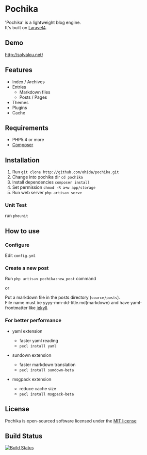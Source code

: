 # Pochika

'Pochika' is a lightweight blog engine.  
It's built on [Laravel4](http://four.laravel.com/).

## Demo

http://solvalou.net/

## Features

* Index / Archives
* Entries
  * Markdown files
  * Posts / Pages
* Themes
* Plugins
* Cache

## Requirements

* PHP5.4 or more
* [Composer](https://github.com/composer/composer)

## Installation

1. Run `git clone http://github.com/ohida/pochika.git`
1. Change into pochika dir `cd pochika`
1. Install dependencies `composer install`
1. Set permission `chmod -R a+w app/storage`
1. Run web server `php artisan serve`

### Unit Test

run `phounit`

## How to use

### Configure

Edit `config.yml`

### Create a new post
Run `php artisan pochika:new_post` command

or

Put a markdown file in the posts directory (`source/posts`).  
File name must be yyyy-mm-dd-title.md(markdown) and have yaml-frontmatter like [jekyll](http://jekyllrb.com/docs/frontmatter/).

### For better performance

* yaml extension
  * faster yaml reading
  * `pecl install yaml`

* sundown extension
  * faster markdown translation
  * `pecl install sundown-beta`

* msgpack extension
  * reduce cache size
  * `pecl install msgpack-beta`

## License

Pochika is open-sourced software licensed under the [MIT license](http://opensource.org/licenses/MIT)

## Build Status

[![Build Status](https://travis-ci.org/ohida/pochika.png?branch=master)](https://travis-ci.org/ohida/pochika)
